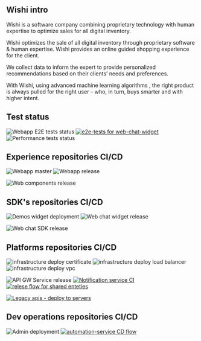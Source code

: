 ## Wishi intro

Wishi is a software company combining proprietary technology with human expertise to optimize sales for all digital inventory.

Wishi optimizes the sale of all digital inventory through proprietary software & human expertise. Wishi provides an online guided shopping experience for the client.

We collect data to inform the expert to provide personalized recommendations based on their clients’ needs and preferences.

With Wishi, using advanced machine learning algorithms , the right product is always pulled for the right user – who, in turn, buys smarter and with higher intent.


## Test status

![Webapp E2E tests status](https://github.com/wishidev/webapp-e2e/actions/workflows/ci.yml/badge.svg)
[![e2e-tests for web-chat-widget](https://github.com/wishidev/widget-e2e/actions/workflows/run-e2e.yml/badge.svg)](https://github.com/wishidev/widget-e2e/actions/workflows/run-e2e.yml)
![Performance tests status](https://github.com/wishidev/performance-tests/actions/workflows/master.yml/badge.svg)


## Experience repositories CI/CD

![Webapp master](https://github.com/wishidev/web-app/actions/workflows/master.yml/badge.svg)
![Webapp release](https://github.com/wishidev/web-app/actions/workflows/release.yml/badge.svg)

![Web components release](https://github.com/wishidev/web-components/actions/workflows/release.yml/badge.svg)

## SDK's repositories CI/CD
![Demos widget deployment](https://github.com/wishidev/demos/actions/workflows/widget-qa-release.yml/badge.svg)
![Web chat widget release](https://github.com/wishidev/web-chat-widget/actions/workflows/release.yml/badge.svg)

![Web chat SDK release](https://github.com/wishidev/web-chat-sdk/actions/workflows/release.yml/badge.svg)



## Platforms repositories CI/CD

![infrastructure deploy certificate](https://github.com/wishidev/infrastructure/actions/workflows/deploy-certificate.yml/badge.svg)
![infrastructure deploy load balancer](https://github.com/wishidev/infrastructure/actions/workflows/deploy-load-balancer.yml/badge.svg)
![infrastructure deploy vpc](https://github.com/wishidev/infrastructure/actions/workflows/deploy-vpc.yml/badge.svg)

![API GW Service release](https://github.com/wishidev/api-gw-service/actions/workflows/release.yml/badge.svg)
[![Notification service CI](https://github.com/wishidev/notifications-service/actions/workflows/ci.yml/badge.svg)](https://github.com/wishidev/notifications-service/actions/workflows/ci.yml)
[![relese flow for shared enteties](https://github.com/wishidev/shared-entities/actions/workflows/release.yml/badge.svg)](https://github.com/wishidev/shared-entities/actions/workflows/release.yml)

[![Legacy apis - deploy to servers](https://github.com/wishidev/legacy-apis/actions/workflows/update-server.yml/badge.svg)](https://github.com/wishidev/legacy-apis/actions/workflows/update-server.yml)

## Dev operations repositories CI/CD

![Admin deployment](https://github.com/wishidev/admin/actions/workflows/ci.yml/badge.svg)
[![automation-service CD flow](https://github.com/wishidev/automation-service/actions/workflows/cd.yml/badge.svg)](https://github.com/wishidev/automation-service/actions/workflows/cd.yml)
